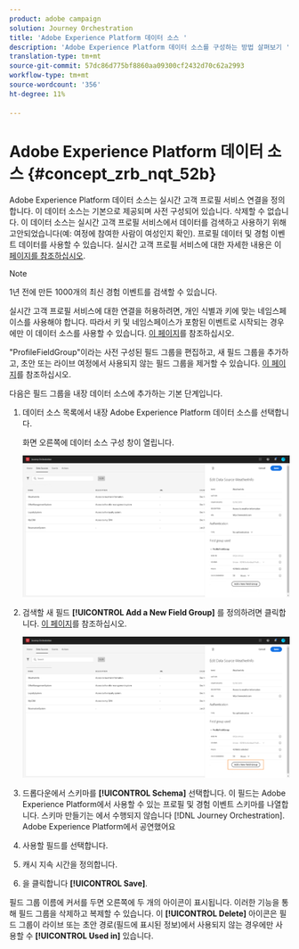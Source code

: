 ```yaml
---
product: adobe campaign
solution: Journey Orchestration
title: 'Adobe Experience Platform 데이터 소스 '
description: 'Adobe Experience Platform 데이터 소스를 구성하는 방법 살펴보기 '
translation-type: tm+mt
source-git-commit: 57dc86d775bf8860aa09300cf2432d70c62a2993
workflow-type: tm+mt
source-wordcount: '356'
ht-degree: 11%

---
```



# Adobe Experience Platform 데이터 소스 {#concept_zrb_nqt_52b}

Adobe Experience Platform 데이터 소스는 실시간 고객 프로필 서비스 연결을 정의합니다. 이 데이터 소스는 기본으로 제공되며 사전 구성되어 있습니다. 삭제할 수 없습니다. 이 데이터 소스는 실시간 고객 프로필 서비스에서 데이터를 검색하고 사용하기 위해 고안되었습니다(예: 여정에 참여한 사람이 여성인지 확인). 프로필 데이터 및 경험 이벤트 데이터를 사용할 수 있습니다. 실시간 고객 프로필 서비스에 대한 자세한 내용은 이 [페이지를 참조하십시오](https://docs.adobe.com/content/help/ko-KR/experience-platform/profile/home.html).

>[!NOTE]
>
>1년 전에 만든 1000개의 최신 경험 이벤트를 검색할 수 있습니다.

실시간 고객 프로필 서비스에 대한 연결을 허용하려면, 개인 식별과 키에 맞는 네임스페이스를 사용해야 합니다. 따라서 키 및 네임스페이스가 포함된 이벤트로 시작되는 경우에만 이 데이터 소스를 사용할 수 있습니다. [이 페이지](../building-journeys/journey.md)를 참조하십시오.

&quot;ProfileFieldGroup&quot;이라는 사전 구성된 필드 그룹을 편집하고, 새 필드 그룹을 추가하고, 초안 또는 라이브 여정에서 사용되지 않는 필드 그룹을 제거할 수 있습니다. [이 페이지](../datasource/field-groups.md)를 참조하십시오.

다음은 필드 그룹을 내장 데이터 소스에 추가하는 기본 단계입니다.

1. 데이터 소스 목록에서 내장 Adobe Experience Platform 데이터 소스를 선택합니다.

   화면 오른쪽에 데이터 소스 구성 창이 열립니다.

   ![](../assets/journey23.png)

1. 검색할 새 필드 **[!UICONTROL Add a New Field Group]** 를 정의하려면 클릭합니다. [이 페이지](../datasource/field-groups.md)를 참조하십시오.

   ![](../assets/journey24.png)

1. 드롭다운에서 스키마를 **[!UICONTROL Schema]** 선택합니다. 이 필드는 Adobe Experience Platform에서 사용할 수 있는 프로필 및 경험 이벤트 스키마를 나열합니다. 스키마 만들기는 에서 수행되지 않습니다 [!DNL Journey Orchestration]. Adobe Experience Platform에서 공연했어요
1. 사용할 필드를 선택합니다.
1. 캐시 지속 시간을 정의합니다.
1. 을 클릭합니다 **[!UICONTROL Save]**.

필드 그룹 이름에 커서를 두면 오른쪽에 두 개의 아이콘이 표시됩니다. 이러한 기능을 통해 필드 그룹을 삭제하고 복제할 수 있습니다. 이 **[!UICONTROL Delete]** 아이콘은 필드 그룹이 라이브 또는 초안 경로(필드에 표시된 정보)에서 사용되지 않는 경우에만 사용할 수 **[!UICONTROL Used in]** 있습니다.
